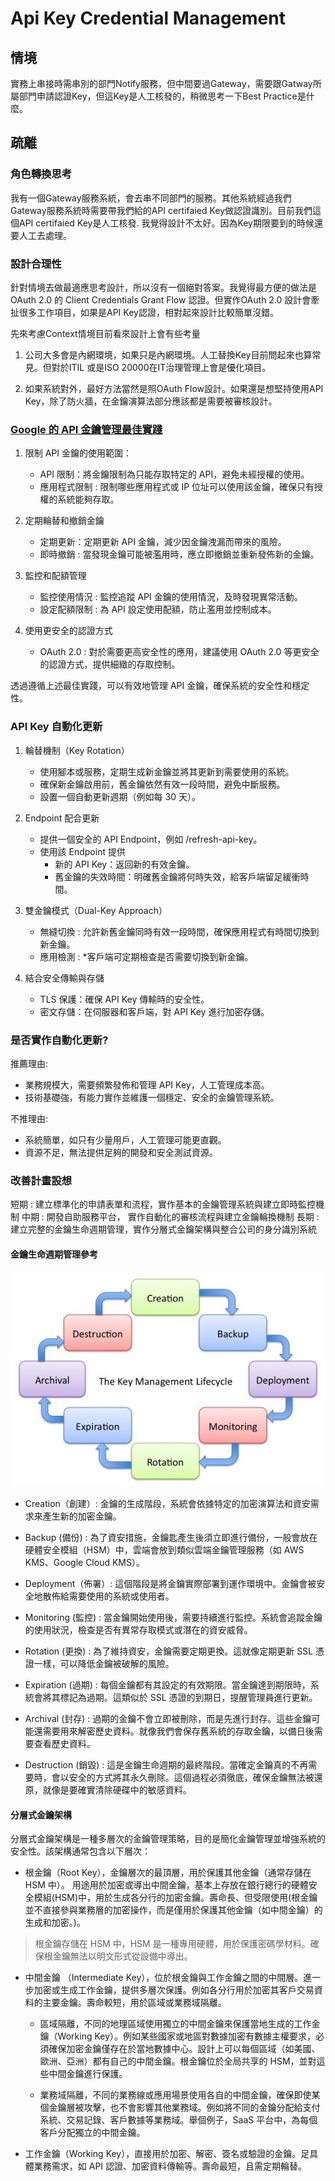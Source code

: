 # Api Key Credential Management

## 情境
實務上串接時需串別的部門Notify服務，但中間要過Gateway，需要跟Gatway所屬部門申請認證Key，但這Key是人工核發的，稍微思考一下Best Practice是什麼。

## 疏離

### 角色轉換思考
我有一個Gateway服務系統，會去串不同部門的服務。其他系統經過我們Gateway服務系統時需要帶我們給的API certifaied Key做認證識別。目前我們這個API certifaied Key是人工核發. 我覺得設計不太好。因為Key期限要到的時候還要人工去處理。


### 設計合理性
針對情境去做最適應思考設計，所以沒有一個絕對答案。我覺得最方便的做法是OAuth 2.0 的 Client Credentials Grant Flow 認證。但實作OAuth 2.0 設計會牽扯很多工作項目，如果是API Key認證，相對起來設計比較簡單沒錯。

先來考慮Context情境目前看來設計上會有些考量

1. 公司大多會是內網環境，如果只是內網環境。人工替換Key目前問起來也算常見。但對於ITIL 或是ISO 20000在IT治理管理上會是優化項目。

2. 如果系統對外，最好方法當然是照OAuth Flow設計。如果還是想堅持使用API Key，除了防火牆，在金鑰演算法部分應該都是需要被審核設計。

### [Google 的 API 金鑰管理最佳實踐](https://cloud.google.com/docs/authentication/api-keys)

1. 限制 API 金鑰的使用範圍：
    - API 限制：將金鑰限制為只能存取特定的 API，避免未經授權的使用。
    - 應用程式限制 : 限制哪些應用程式或 IP 位址可以使用該金鑰，確保只有授權的系統能夠存取。

2. 定期輪替和撤銷金鑰
    - 定期更新：定期更新 API 金鑰，減少因金鑰洩漏而帶來的風險。
    - 即時撤銷 : 當發現金鑰可能被濫用時，應立即撤銷並重新發佈新的金鑰。

3. 監控和配額管理
    - 監控使用情況 : 監控追蹤 API 金鑰的使用情況，及時發現異常活動。
    - 設定配額限制 : 為 API 設定使用配額，防止濫用並控制成本。

4. 使用更安全的認證方式
    - OAuth 2.0 : 對於需要更高安全性的應用，建議使用 OAuth 2.0 等更安全的認證方式，提供細緻的存取控制。

透過遵循上述最佳實踐，可以有效地管理 API 金鑰，確保系統的安全性和穩定性。

###  API Key 自動化更新

1. 輪替機制（Key Rotation）
    - 使用腳本或服務，定期生成新金鑰並將其更新到需要使用的系統。
    - 確保新金鑰啟用前，舊金鑰依然有效一段時間，避免中斷服務。
    - 設置一個自動更新週期（例如每 30 天）。

2. Endpoint 配合更新
    - 提供一個安全的 API Endpoint，例如 /refresh-api-key。
    - 使用該 Endpoint 提供 
        - 新的 API Key：返回新的有效金鑰。
        - 舊金鑰的失效時間：明確舊金鑰將何時失效，給客戶端留足緩衝時間。

3. 雙金鑰模式（Dual-Key Approach）
    - 無縫切換 : 允許新舊金鑰同時有效一段時間，確保應用程式有時間切換到新金鑰。
    - 應用檢測 : *客戶端可定期檢查是否需要切換到新金鑰。

4. 結合安全傳輸與存儲 
    - TLS 保護：確保 API Key 傳輸時的安全性。
    - 密文存儲：在伺服器和客戶端，對 API Key 進行加密存儲。

### 是否實作自動化更新?

推薦理由:
- 業務規模大，需要頻繁發佈和管理 API Key，人工管理成本高。
- 技術基礎強，有能力實作並維護一個穩定、安全的金鑰管理系統。

不推理由:
- 系統簡單，如只有少量用戶，人工管理可能更直觀。
- 資源不足，無法提供足夠的開發和安全測試資源。

### 改善計畫設想

短期 : 建立標準化的申請表單和流程，實作基本的金鑰管理系統與建立即時監控機制
中期 : 開發自助服務平台， 實作自動化的審核流程與建立金鑰輪換機制
長期 : 建立完整的金鑰生命週期管理，實作分層式金鑰架構與整合公司的身分識別系統

#### 金鑰生命週期管理參考

![KM-lifecycle-cropped](images/100/apikeycredential/KM-lifecycle-cropped.jpg)

- Creation（創建）: 金鑰的生成階段，系統會依據特定的加密演算法和資安需求來產生新的加密金鑰。

- Backup (備份) : 為了資安措施，金鑰匙產生後須立即進行備份，一般會放在硬體安全模組（HSM）中，雲端會放到類似雲端金鑰管理服務（如 AWS KMS、Google Cloud KMS）。

- Deployment（佈署）: 這個階段是將金鑰實際部署到運作環境中。金鑰會被安全地散佈給需要使用的系統或使用者。

- Monitoring (監控) : 當金鑰開始使用後，需要持續進行監控。系統會追蹤金鑰的使用狀況，檢查是否有異常存取模式或潛在的資安威脅。

- Rotation (更換) : 為了維持資安，金鑰需要定期更換。這就像定期更新 SSL 憑證一樣，可以降低金鑰被破解的風險。

- Expiration (過期) : 每個金鑰都有其設定的有效期限。當金鑰達到期限時，系統會將其標記為過期。這類似於 SSL 憑證的到期日，提醒管理員進行更新。

- Archival (封存) : 過期的金鑰不會立即被刪除，而是先進行封存。這些金鑰可能還需要用來解密歷史資料。就像我們會保存舊系統的存取金鑰，以備日後需要查看歷史資料。

- Destruction (銷毀) : 這是金鑰生命週期的最終階段。當確定金鑰真的不再需要時，會以安全的方式將其永久刪除。這個過程必須徹底，確保金鑰無法被還原，就像是要確實清除硬碟中的敏感資料。

#### 分層式金鑰架構

分層式金鑰架構是一種多層次的金鑰管理策略，目的是簡化金鑰管理並增強系統的安全性。該架構通常包含以下層次：

- 根金鑰（Root Key），金鑰層次的最頂層，用於保護其他金鑰（通常存儲在 HSM 中）。 用途用於加密或導出中間金鑰，基本上存放在銀行總行的硬體安全模組(HSM)中，用於生成各分行的加密金鑰。壽命長、但受限使用(根金鑰並不直接參與業務層的加密操作，而是僅用於保護其他金鑰（如中間金鑰）的生成和加密。)。

> 根金鑰存儲在 HSM 中，HSM 是一種專用硬體，用於保護密碼學材料。確保根金鑰無法以明文形式從設備中導出。

- 中間金鑰 （Intermediate Key），位於根金鑰與工作金鑰之間的中間層。進一步加密或生成工作金鑰，提供多層次保護。例如各分行用於加密其客戶交易資料的主要金鑰。壽命較短，用於區域或業務域隔離。
    -  區域隔離，不同的地理區域使用獨立的中間金鑰來保護當地生成的工作金鑰（Working Key）。例如某些國家或地區對數據加密有數據主權要求，必須確保加密金鑰僅存在於當地數據中心。設計上可以每個區域（如美國、歐洲、亞洲）都有自己的中間金鑰。根金鑰位於全局共享的 HSM，並對這些中間金鑰進行保護。

    - 業務域隔離，不同的業務線或應用場景使用各自的中間金鑰，確保即使某個金鑰層被攻擊，也不會影響其他業務域。例如將不同的金鑰分配給支付系統、交易記錄、客戶數據等業務域。舉個例子，SaaS 平台中，為每個客戶分配獨立的中間金鑰。

- 工作金鑰（Working Key），直接用於加密、解密、簽名或驗證的金鑰。足具體業務需求，如 API 認證、加密資料傳輸等。壽命最短，且需定期輪替。

